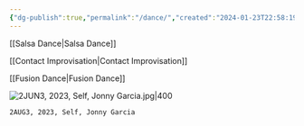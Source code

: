 ```yaml
---
{"dg-publish":true,"permalink":"/dance/","created":"2024-01-23T22:58:19.000-05:00","updated":"2024-01-23T22:58:19.000-05:00"}
---
```



[[Salsa Dance\|Salsa Dance]]

[[Contact Improvisation\|Contact Improvisation]]

[[Fusion Dance\|Fusion Dance]]


![2JUN3, 2023, Self, Jonny Garcia.jpg|400](/img/user/MEDIA/2JUN3,%202023,%20Self,%20Jonny%20Garcia.jpg)
```
2AUG3, 2023, Self, Jonny Garcia
```
